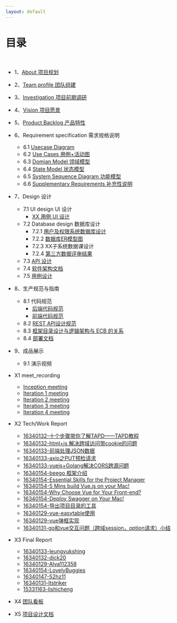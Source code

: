 ```yaml
---
layout: default
---
```


# [](#TOC)目录

&nbsp;&nbsp; 

* 1、[About 项目规划](01-about)
* 2、[Team profile 团队组建](02-team-profile)
* 3、[Investigation 项目前期调研](03-investigation)
* 4、[Vision 项目愿景](04-vision)
* 5、[Product Backlog 产品特性](05-product-backlog)
* 6、Requirement specification 需求规格说明
    - 6.1 [Usecase Diagram](06-01-usecase-diagram)
    - 6.2 [Use Cases 用例+活动图](06-02-use-cases)
    - 6.3 [Domian Model 领域模型](06-03-domain-model)
    - 6.4 [State Model 状态模型](06-04-state-model)
    - 6.5 [System Sequence Diagram 功能模型](06-05-system-sequence-diagram)
    - 6.6 [Supplementary Requirements 补充性说明](06-06-supplementary-requirements)
* 7、Design 设计
    - 7.1 UI design UI 设计
        - [XX 用例 UI 设计](07-01-01-XX-ui-design)
    - 7.2 Database design 数据库设计
        - 7.2.1 [用户及权限系统数据库设计](07-02-01-database-design)
        - 7.2.2 [数据库ER模型图](07-02-02-database-er-model)
        - 7.2.3 XX子系统数据课设计
        - 7.2.4 [第三方数据评审结果](07-02-03-第三方数据评审结果)
    - 7.3 [API 设计](07-03-API)
    - 7.4 [软件架构文档](07-04-software-architecture-document)
    - 7.5 [用例设计](07-05-usecase-design)
* 8、生产规范与指南
    - 8.1 代码规范 
        - [后端代码规范](08-01-coding-standard-back)
        - [前端代码规范](08-01-coding-standard-front)
    - 8.2 [REST API设计规范](08-02-RESTful-api-design-standard)
    - 8.3 [框架目录设计与逻辑架构与 ECB 的关系](08-03-relationship-between-ECB-framework-directory-design-logic-archit)
    - 8.4 [部署文档](08-04-deployment-doc)
* 9、成品展示
  
    * 9.1 演示视频
* X1 meet_recording
    - [Inception meeting](X1-inception-meeting)
    - [Iteration 1 meeting ](X1-iteration1-meeting)
    - [Iteration 2 meeting ](X1-iteration2-meeting)
    - [Iteration 3 meeting ](X1-iteration3-meeting)
    - [Iteration 4 meeting ](X1-iteration4-meeting)
* X2 Tech/Work Report
    - [16340132-十个步骤带你了解TAPD——TAPD教程](https://blog.csdn.net/dickdick111/article/details/92790836)	
    - [16340132-html+js 解决跨域访问带cookie的问题](https://blog.csdn.net/dickdick111/article/details/92788065)
    - [16340133-前端处理JSON数据](http://leungyukshing.cn/archives/Frontend-JSON.html)
    - [16340133-axio之PUT预检请求](http://leungyukshing.cn/archives/OPTION-Request.html)
    - [16340133-vuejs+Golang解决CORS跨源问题](http://leungyukshing.cn/archives/CORS.html)
    - [16340154-beego 框架介绍](https://make-money-sysu.github.io/essay/2019/04/02/beego%E6%A1%86%E6%9E%B6%E7%9A%84%E4%BB%8B%E7%BB%8D/)
    - [16340154-Essential Skills for the Project Manager](https://www.jianshu.com/p/dd0288bf7e4f)
    - [16340154-5 Mins build Vue.js on your Mac!](https://www.jianshu.com/p/3a6e14d19845)
    - [16340154-Why Choose Vue for Your Front-end?](https://lovelybuggies.github.io/2019/05/13/whychoosevue/)
    - [16340154-Deploy Swagger on Your Mac!](https://lovelybuggies.github.io/2019/05/23/Swagger/)
    - [16340154-导出项目目录的工具]([https://lovelybuggies.github.io/2019/06/20/tree%E5%AF%BC%E5%87%BA%E9%A1%B9%E7%9B%AE%E7%9B%AE%E5%BD%95/](https://lovelybuggies.github.io/2019/06/20/tree导出项目目录/))
    - [16340129-vue-easytable使用](https://blog.csdn.net/Alva112358/article/details/93632524)
    - [16340129-vue弹框实现](https://blog.csdn.net/Alva112358/article/details/93732001)
    - [16340131-go和vue交互问题（跨域session，option请求）小结](https://ltstriker.github.io/2019/06/26/go%E5%92%8Cvue%E4%BA%A4%E4%BA%92%E9%97%AE%E9%A2%98%E5%B0%8F%E7%BB%93/)
* X3 Final Report
    - [16340133-leungyukshing](http://leungyukshing.cn/archives/SWSAD-FinalReport.html)
    - [16340132-dick20](https://blog.csdn.net/dickdick111/article/details/92788491)
    - [16340129-Alva112358](https://blog.csdn.net/Alva112358/article/details/93628272)
    - [16340154-LovelyBuggies](https://www.jianshu.com/p/73b78e74dd03)
    - [16340147-52hz11](https://blog.csdn.net/xiaoshang3636/article/details/93761364)
    - [16340131-ltstriker](https://ltstriker.github.io/2019/06/26/%E8%B5%9A%E9%97%B2%E9%92%B1-%E4%B8%AA%E4%BA%BA%E5%B0%8F%E7%BB%93/)
    - [15331163-lishicheng](https://github.com/lishicheng1006/System-analysis-and-design/blob/master/15331163-lishciheng1006.md)
* X4 [团队看板](https://github.com/orgs/make-money-sysu/projects)
* X5 [项目设计文档](X5-design-report.md)

